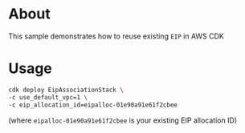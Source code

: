 # About

This sample demonstrates how to reuse existing `EIP` in AWS CDK

# Usage

```bash
cdk deploy EipAssociationStack \
-c use_default_vpc=1 \
-c eip_allocation_id=eipalloc-01e90a91e61f2cbee
```
(where `eipalloc-01e90a91e61f2cbee` is your existing EIP allocation ID)
